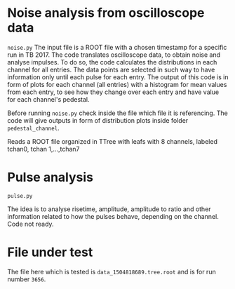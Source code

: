 # Noise analysis from oscilloscope data

 ```noise.py```
The input file is a ROOT file with a chosen timestamp for a specific run in TB 2017. The code translates  oscilloscope data, to obtain noise and analyse impulses. To do so, the code calculates the distributions in each channel for all entries. The data points are selected in such way to have information only until each pulse for each entry. The output of this code is in form of plots for each channel (all entries) with a histogram for mean values from each entry, to see how they change over each entry and have value for each channel's pedestal.


Before running ```noise.py``` check inside the file which file it is referencing. The code will give outputs in form of distribution plots inside folder ```pedestal_channel```.

Reads a ROOT file organized in TTree with leafs with 8 channels, labeled tchan0, tchan 1,...,tchan7

# Pulse analysis

 ```pulse.py```

The idea is to analyse risetime, amplitude, amplitude to ratio and other information related to how the pulses behave, depending on the channel. Code not ready.


# File under test

The file here which is tested is  ```data_1504818689.tree.root``` and is for run number  ```3656```.

